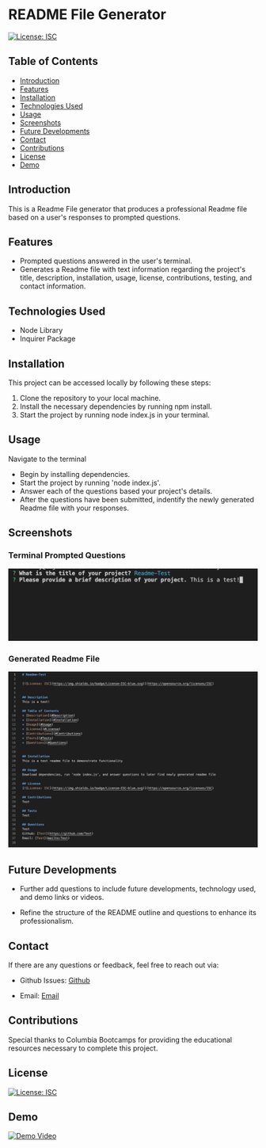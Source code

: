  # README File Generator

[![License: ISC](https://img.shields.io/badge/License-ISC-blue.svg)](https://opensource.org/licenses/ISC)

## Table of Contents

* [Introduction](#introduction)
* [Features](#features)
* [Installation](#installation)
* [Technologies Used](#technologies-used)
* [Usage](#usage)
* [Screenshots](#screenshots)
* [Future Developments](#future-developments)
* [Contact](#contact)
* [Contributions](#contributions)
* [License](#license)
* [Demo](#demo)

## Introduction

This is a Readme File generator that produces a professional Readme file based on a user's responses to prompted questions.

## Features

* Prompted questions answered in the user's terminal.
* Generates a Readme file with text information regarding the project's title, description, installation, usage, license, contributions, testing, and contact information.


## Technologies Used

* Node Library 
* Inquirer Package


## Installation
This project can be accessed locally by following these steps:

1. Clone the repository to your local machine.
2. Install the necessary dependencies by running npm install.
3. Start the project by running node index.js in your terminal.

## Usage

Navigate to the terminal

* Begin by installing dependencies.
* Start the project by running 'node index.js'.
* Answer each of the questions based your project's details.
* After the questions have been submitted, indentify the newly generated Readme file with your responses.


## Screenshots 

### Terminal Prompted Questions

![Screenshot 1](./images/read1.png)

### Generated Readme File

![Screenshot 2](./images/read2.png)


## Future Developments

* Further add questions to include future developments, technology used, and demo links or videos.

* Refine the structure of the README outline and questions to enhance its professionalism.

## Contact

If there are any questions or feedback, feel free to reach out via: 

* Github Issues: [Github](http://Github.com/Taylor-Brandon)

* Email: [Email](mailto://taylorbrandon.dev@gmail.com)

## Contributions

Special thanks to Columbia Bootcamps for providing the educational resources necessary to complete this project.

## License

[![License: ISC](https://img.shields.io/badge/License-ISC-blue.svg)](https://opensource.org/licenses/ISC)

## Demo

[![Demo Video](https://img.youtube.com/vi/VIDEO_ID/0.jpg)](https://drive.google.com/file/d/1IbHUH8Hmb7JcLgocyUgKMExHEWx9ecAF/view?usp=drive_link)
